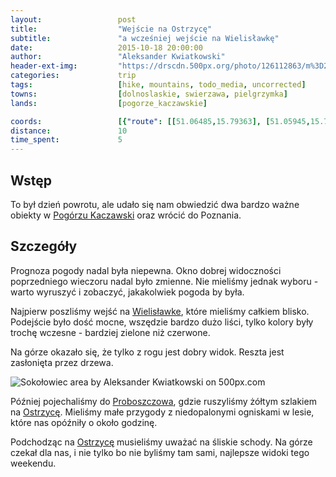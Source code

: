```yaml
---
layout:                 post
title:                  "Wejście na Ostrzycę"
subtitle:               "a wcześniej wejście na Wielisławkę"
date:                   2015-10-18 20:00:00
author:                 "Aleksander Kwiatkowski"
header-ext-img:         "https://drscdn.500px.org/photo/126112863/m%3D2048/34d513464fccfade3f92a8fe62981d3f"
categories:             trip
tags:                   [hike, mountains, todo_media, uncorrected]
towns:                  [dolnoslaskie, swierzawa, pielgrzymka]
lands:                  [pogorze_kaczawskie]

coords:                 [{"route": [[51.06485,15.79363], [51.05945,15.76968], [51.06021,15.76135], [51.05584,15.76333], [51.05751,15.76200], [51.05948,15.77080]], "type": "hike"}, {"route": [[51.03117,15.86994], [51.03293,15.87155], [51.03655,15.86771], [51.03897,15.86816]], "type": "hike"}, {"route": [[51.03284,15.87165], [51.03570,15.87541], [51.03682,15.87253]], "type": "hike"}, {"route": [[51.02771,15.87011], [51.03691,15.82837], [51.05202,15.79361], [51.07117,15.79524], [51.07867,15.80417], [51.11796,15.81473], [51.11441,15.88751], [51.12669,15.90124], [51.13682,15.92425], [51.13084,15.92940]], "type": "car"}, {"route": [[51.19209,16.12741], [51.21221,16.16311], [51.21231,16.22182], [51.24102,16.27332], [51.27174,16.35434], [51.27185,16.35331], [51.28785,16.34765], [51.30213,16.39709], [51.37473,16.44103], [51.40858,16.44189], [51.43737,16.51313], [51.45470,16.52875], [51.46647,16.61321]], "type": "car"}]
distance:               10
time_spent:             5
---
```


[wiki-pogorze]:          https://pl.wikipedia.org/wiki/Pog%C3%B3rze_Kaczawskie
[wiki-organy]:           https://pl.wikipedia.org/wiki/Organy_Wielis%C5%82awskie
[wiki-proboszczow]:      https://pl.wikipedia.org/wiki/Proboszcz%C3%B3w
[wiki-ostrzyca]:         https://pl.wikipedia.org/wiki/Ostrzyca_(Pog%C3%B3rze_Kaczawskie)


Wstęp
-----

To był dzień powrotu, ale udało się nam obwiedzić dwa bardzo ważne obiekty w
[Pogórzu Kaczawski][wiki-pogorze] oraz wrócić do Poznania.

Szczegóły
---------

Prognoza pogody nadal była niepewna. Okno dobrej widoczności poprzedniego wieczoru nadal było zmienne.
Nie mieliśmy jednak wyboru - warto wyruszyć i zobaczyć, jakakolwiek pogoda by była.

Najpierw poszliśmy wejść na [Wielisławke][wiki-organy], które mieliśmy całkiem blisko.
Podejście było dość mocne, wszędzie bardzo dużo liści, tylko kolory były trochę wczesne -
bardziej zielone niż czerwone.

Na górze okazało się, że tylko z rogu jest dobry widok. Reszta jest zasłonięta przez drzewa.

<div class='pixels-photo'>
  <p>
    <img src='https://drscdn.500px.org/photo/127597879/m%3D900/2d8a073837ef047bbb9b48d23c077b15' alt='Sokołowiec area by Aleksander Kwiatkowski on 500px.com'>
  </p>
  <a href='https://500px.com/photo/127597879/soko%C5%82owiec-area-by-aleksander-kwiatkowski' alt='Sokołowiec area by Aleksander Kwiatkowski on 500px.com'></a>
</div>
<script type='text/javascript' src='https://500px.com/embed.js'></script>

Później pojechaliśmy do [Proboszczowa][wiki-proboszczow], gdzie ruszyliśmy żółtym szlakiem
na [Ostrzycę][wiki-ostrzyca]. Mieliśmy małe przygody z niedopalonymi ogniskami w lesie,
które nas opóźniły o około godzinę.

Podchodząc na [Ostrzycę][wiki-ostrzyca] musieliśmy uważać na śliskie schody.
Na górze czekał dla nas, i nie tylko bo nie byliśmy tam sami, najlepsze widoki tego
weekendu.
